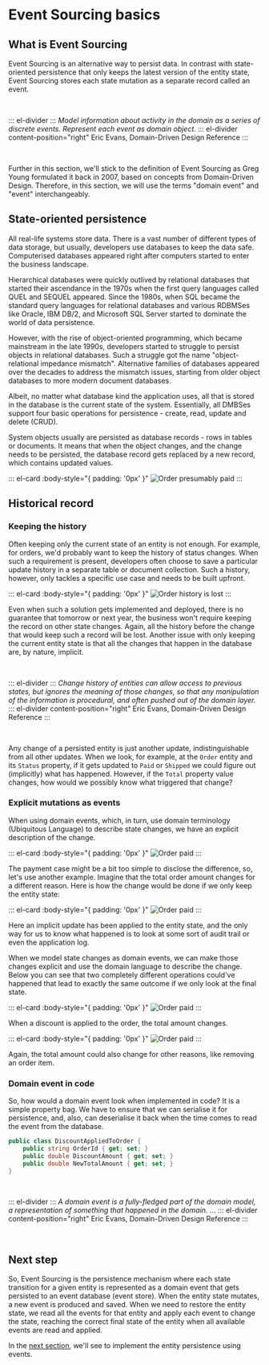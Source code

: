 # Event Sourcing basics

## What is Event Sourcing

Event Sourcing is an alternative way to persist data. In contrast with state-oriented persistence that only keeps the latest version of the entity state, Event Sourcing stores each state mutation as a separate record called an event. 

<br />

::: el-divider
<i class="el-icon-reading"></i>
:::
_Model information about activity in the domain as a series of discrete events.
Represent each event as domain object._
::: el-divider content-position="right"
Eric Evans, Domain-Driven Design Reference
:::

<br />

Further in this section, we'll stick to the definition of Event Sourcing as Greg Young formulated it back in 2007, based on concepts from Domain-Driven Design. Therefore, in this section, we will use the terms "domain event" and "event" interchangeably.

## State-oriented persistence

All real-life systems store data. There is a vast number of different types of data storage, but usually, developers use databases to keep the data safe. Computerised databases appeared right after computers started to enter the business landscape. 

Hierarchical databases were quickly outlived by relational databases that started their ascendance in the 1970s when the first query languages called QUEL and SEQUEL appeared. Since the 1980s, when SQL became the standard query languages for relational databases and various RDBMSes like Oracle, IBM DB/2, and Microsoft SQL Server started to dominate the world of data persistence.

However, with the rise of object-oriented programming, which became mainstream in the late 1990s, developers started to struggle to persist objects in relational databases. Such a struggle got the name "object-relational impedance mismatch". Alternative families of databases appeared over the decades to address the mismatch issues, starting from older object databases to more modern document databases. 

Albeit, no matter what database kind the application uses, all that is stored in the database is the current state of the system. Essentially, all DMBSes support four basic operations for persistence - create, read, update and delete (CRUD). 

System objects usually are persisted as database records - rows in tables or documents. It means that when the object changes, and the change needs to be persisted, the database record gets replaced by a new record, which contains updated values.

::: el-card :body-style="{ padding: '0px' }" 
![Order presumably paid](./images/order-state-change-paid.png) 
:::

## Historical record

### Keeping the history

Often keeping only the current state of an entity is not enough. For example, for orders, we'd probably want to keep the history of status changes. When such a requirement is present, developers often choose to save a particular update history in a separate table or document collection. Such a history, however, only tackles a specific use case and needs to be built upfront. 

::: el-card :body-style="{ padding: '0px' }" 
![Order history is lost](./images/order-history-lost.png) 
:::

Even when such a solution gets implemented and deployed, there is no guarantee that tomorrow or next year, the business won't require keeping the record on other state changes. Again, all the history before the change that would keep such a record will be lost. Another issue with only keeping the current entity state is that all the changes that happen in the database are, by nature, implicit. 

<br />

::: el-divider
<i class="el-icon-reading"></i>
:::
_Change history of entities can allow access to previous states, but ignores the meaning
of those changes, so that any manipulation of the information is procedural, and often
pushed out of the domain layer._
::: el-divider content-position="right"
Eric Evans, Domain-Driven Design Reference
:::

<br />

Any change of a persisted entity is just another update, indistinguishable from all other updates. When we look, for example, at the `Order` entity and its `Status` property, if it gets updated to `Paid` or `Shipped` we could figure out (implicitly) what has happened. However, if the `Total` property value changes, how would we possibly know what triggered that change?

### Explicit mutations as events

When using domain events, which, in turn, use domain terminology (Ubiquitous Language) to describe state changes, we have an explicit description of the change.

::: el-card :body-style="{ padding: '0px' }" 
![Order paid](./images/order-status-changed-event.png) 
:::

The payment case might be a bit too simple to disclose the difference, so, let's use another example. Imagine that the total order amount changes for a different reason. Here is how the change would be done if we only keep the entity state:

::: el-card :body-style="{ padding: '0px' }" 
![Order paid](./images/order-total-changed.png) 
:::

Here an implicit update has been applied to the entity state, and the only way for us to know what happened is to look at some sort of audit trail or even the application log.

When we model state changes as domain events, we can make those changes explicit and use the domain language to describe the change. Below you can see that two completely different operations could've happened that lead to exactly the same outcome if we only look at the final state.

::: el-card :body-style="{ padding: '0px' }" 
![Order paid](./images/order-total-discount-applied.png) 
:::

When a discount is applied to the order, the total amount changes.

::: el-card :body-style="{ padding: '0px' }" 
![Order paid](./images/order-total-item-removed.png) 
:::

Again, the total amount could also change for other reasons, like removing an order item.

### Domain event in code

So, how would a domain event look when implemented in code? It is a simple property bag. We have to ensure that we can serialise it for persistence, and, also, can deserialise it back when the time comes to read the event from the database.

```csharp
public class DiscountAppliedToOrder {
    public string OrderId { get; set; }
    public double DiscountAmount { get; set; }
    public double NewTotalAmount { get; set; }
}
```

<br />

::: el-divider
<i class="el-icon-reading"></i>
:::
_A domain event is a fully-fledged part of the domain model, a representation of
something that happened in the domain._
...
::: el-divider content-position="right"
Eric Evans, Domain-Driven Design Reference
:::

<br />

## Next step

So, Event Sourcing is the persistence mechanism where each state transition for a given entity is represented as a domain event that gets persisted to an event database (event store). When the entity state mutates, a new event is produced and saved. When we need to restore the entity state, we read all the events for that entity and apply each event to change the state, reaching the correct final state of the entity when all available events are read and applied.

In the [next section](./entities-as-streams.md), we'll see to implement the entity persistence using events.


